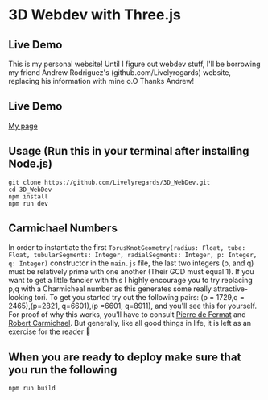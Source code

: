 # 3D Webdev with Three.js

## Live Demo
This is my personal website!  Until I figure out webdev stuff, I'll be borrowing my friend Andrew Rodriguez's (github.com/Livelyregards) website, replacing his information with mine o.O  Thanks Andrew!

## Live Demo
<a href = "https://drewr.org/" target = "_blank"> My page </a>

## Usage (Run this in your terminal after installing Node.js)

```
git clone https://github.com/Livelyregards/3D_WebDev.git
cd 3D_WebDev
npm install
npm run dev
```

## Carmichael Numbers
In order to instantiate the first `TorusKnotGeometry(radius: Float, tube: Float, tubularSegments: Integer, radialSegments: Integer, p: Integer, q: Integer)` constructor in the `main.js` file, the last two integers (p, and q) must be relatively prime with one another (Their GCD must equal 1). If you want to get a little fancier with this I highly encourage you to try replacing p,q with a Charmicheal number as this generates some really attractive-looking tori. To get you started try out the following pairs: (p = 1729,q = 2465),(p=2821, q=6601),(p =6601, q=8911), and you'll see this for yourself. For proof of why this works, you'll have to consult <a href = "https://en.wikipedia.org/wiki/Fermat_pseudoprime">Pierre de Fermat</a> and <a href ="https://en.wikipedia.org/wiki/Carmichael_number">Robert Carmichael</a>. But generally, like all good things in life, it is left as an exercise for the reader 🙂

## When you are ready to deploy make sure that you run the following

```
npm run build

```
